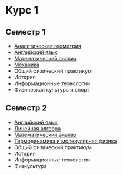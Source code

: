 # Курс 1

## Семестр 1

- [Аналитическая геометрия](<Аналитическая геометрия>)
- [Английский язык](<Английский язык>)
- [Математический анализ](<Математический анализ>)
- [Механика](<Механика>)
- Общий физический практикум
- История
- Информационные технологии
- Физическая культура и спорт

## Семестр 2

- [Английский язык](<Английский язык>)
- [Линейная алгебра](<Линейная алгебра>)
- [Математический анализ](<Математический анализ>)
- [Термодинамика и молекулярная физика](<Термодинамика и молекулярная физика>)
- Общий физический практикум
- История
- Информационные технологии
- Физкультура

